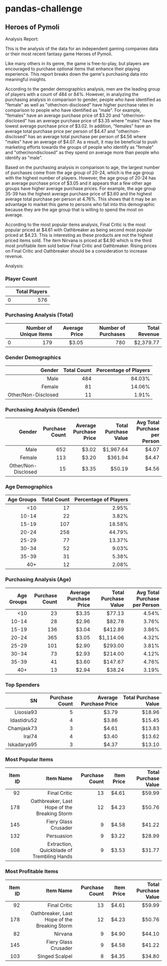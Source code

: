 # pandas-challenge

## Heroes of Pymoli
Analysis Report:

This is the analysis of the data for an independent gaming companies data or their most recent fantasy game Heroes of Pymoli.

Like many others in its genre, the game is free-to-play, but players are encouraged to purchase optional items that enhance their playing experience. This report breaks down the game's purchasing data into meaningful insights.

According to the gender demographics analysis, men are the leading group of players with a count of 484 or 84%.  However, in analyzing the purchasing analysis in comparison to gender, people who have identified as "female" as well as "other/non-disclosed" have higher purchase rates in comparison to people who have identified as "male". For example, "females" have an average purchase price of $3.20 and "other/non-disclosed" has an average purchase price of $3.35 where "males" have the lowest average purchase price of $3.02. In addition, "females" have an average total purchase price per person of $4.47 and "other/non-disclosed" has an average total purchase per person of $4.56 where "males" have an average of $4.07. As a result, it may be beneficial to push marketing efforts towards the groups of people who identify as "female" and "other/nondisclosed" as they spend on average more than people who identify as "male".

Based on the purchasing analysis in comparison to age, the largest number of purchases come from the age group of 20-24, which is the age group with the highest number of players. However, the age group of 20-24 has an average purchase price of $3.05 and it appears that a few other age groups have higher average purchase prices. For example, the age group 35-39 has the highest average purchase price of $3.60 and the highest average total purchase per person at 4.76%. This shows that it may be an advantage to market this game to persons who fall into this demographic because they are the age group that is willing to spend the most on average.

According to the most popular items analysis, Final Critic is the most popular priced at $4.61 with Oathbreaker as being second most popular priced at $4.23. This is interesting as these products are not the highest priced items sold. The item Nirvana is priced at $4.90 which is the third most profitable item sold below Final Critic and Oathbreaker. Rising prices on Final Critic and Oathbreaker should be a consideration to increase revenue. 

Analysis:

### Player Count
|  | Total Players |
| ------------- | ---: |
| 0 | 576 |


### Purchasing Analysis (Total)
|  | Number of Unique Items | Average Price | Number of Purchases | Total Revenue |
| ------------- | ---: | ---: | ---: | ---: |
| 0 | 179 | $3.05 | 780 | $2,379.77  |


### Gender Demographics
| Gender | Total Count | Percentage of Players | 
| ---: | ---: | ---: | 
| Male | 484 | 84.03% | 
| Female | 81 | 14.06% | 
| Other/Non-Disclosed | 11 | 1.91% | 


### Purchasing Analysis (Gender)
| Gender | Purchase Count | Average Purchase Price | Total Purchase Value | Avg Total Purchase per Person | 
| ---: | ---: | ---: | ---: | ---: | 
| Male | 652 | $3.02 |  $1,967.64 | $4.07 |
| Female | 113 | $3.20 |  $361.94 | $4.47 |
| Other/Non-Disclosed | 15 | $3.35 |  $50.19 | $4.56 |


### Age Demographics
| Age Groups | Total Count | Percentage of Players | 
| ---: | ---: | ---: | 
| <10 | 17 | 2.95% | 
| 10-14 | 22 | 3.82% | 
| 15-19 | 107 | 18.58% | 
| 20-24 | 258 | 44.79% | 
| 25-29 | 77 | 13.37% | 
| 30-34 | 52 | 9.03% | 
| 35-39 | 31 | 5.38% | 
| 40+ | 12 | 2.08% | 


### Purchasing Analysis (Age)
| Age Groups | Purchase Count | Average Purchase Price |  Total Purchase Value | Avg Total Purchase per Person |
| ---: | ---: | ---: | ---: | ---: | 
| <10 | 23 | $3.35 | $77.13 | 4.54% |
| 10-14 | 28 | $2.96 | $82.78 | 3.76% |
| 15-19 | 136 | $3.04 | $412.89 | 3.86% |
| 20-24 | 365 | $3.05 | $1,114.06 | 4.32% |
| 25-29 | 101 | $2.90 | $293.00 | 3.81% | 
| 30-34 | 73 | $2.93 | $214.00 | 4.12% | 
| 35-39 | 41 | $3.60 | $147.67 | 4.76% |
| 40+ | 13 | $2.94 | $38.24 | 3.19% |


### Top Spenders
| SN | Purchase Count | Average Purchase Price | Total Purchase Value |
| ---: | ---: | ---: | ---: |
| Lisosia93 | 5 | $3.79 |  $18.96 |
| Idastidru52 | 4 | $3.86 |  $15.45 |
| Chamjask73 | 3 | $4.61 |  $13.83 |
| Iral74 | 4 | $3.40 |  $13.62 |
| Iskadarya95 | 3 | $4.37 |  $13.10 |


### Most Popular Items
| Item ID | Item Name | Purchase Count | Item Price | Total Purchase Value |
| ---: | ---: | ---: | ---: | ---: |
| 92 | Final Critic | 13 | $4.61 |  $59.99 |
| 178 | Oathbreaker, Last Hope of the Breaking Storm | 12 | $4.23 |  $50.76 |
| 145 | Fiery Glass Crusader | 9 | $4.58 |  $41.22 |
| 132 | Persuasion | 9 | $3.22 |  $28.99 |
| 108 | Extraction, Quickblade of Trembling Hands | 9 | $3.53 |  $31.77 |


### Most Profitable Items
| Item ID | Item Name | Purchase Count | Item Price | Total Purchase Value |
| ---: | ---: | ---: | ---: | ---: |
| 92 | Final Critic | 13 | $4.61 |  $59.99 |
| 178 | Oathbreaker, Last Hope of the Breaking Storm | 12 | $4.23 |  $50.76 |
| 82 | Nirvana | 9 | $4.90 |  $44.10 |
| 145 | Fiery Glass Crusader | 9 | $4.58 |  $41.22 |
| 103 | Singed Scalpel | 8 | $4.35 |  $34.80 |
